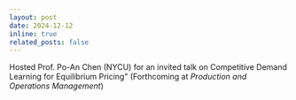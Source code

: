 ```yaml
---
layout: post
date: 2024-12-12
inline: true
related_posts: false
---
```


Hosted Prof. Po-An Chen (NYCU) for an invited talk on Competitive Demand Learning for Equilibrium Pricing" (Forthcoming at _Production and Operations Management_)
